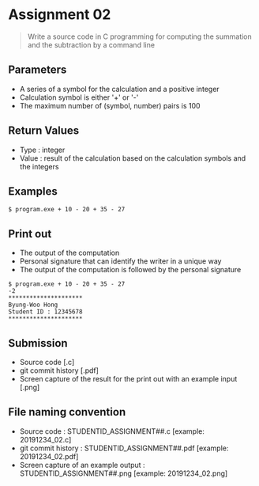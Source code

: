 # Assignment 02

> Write a source code in C programming for computing the summation and the subtraction by a command line

## Parameters

- A series of a symbol for the calculation and a positive integer
- Calculation symbol is either '+' or '-'
- The maximum number of (symbol, number) pairs is 100

## Return Values

- Type : integer
- Value : result of the calculation based on the calculation symbols and the integers

## Examples

```console
$ program.exe + 10 - 20 + 35 - 27
```

## Print out

- The output of the computation
- Personal signature that can identify the writer in a unique way
- The output of the computation is followed by the personal signature

```console
$ program.exe + 10 - 20 + 35 - 27
-2
*********************
Byung-Woo Hong
Student ID : 12345678
*********************
```

## Submission 

- Source code [.c]
- git commit history [.pdf]
- Screen capture of the result for the print out with an example input [.png]

## File naming convention

- Source code : STUDENTID_ASSIGNMENT##.c [example: 20191234_02.c]
- git commit history : STUDENTID_ASSIGNMENT##.pdf [example: 20191234_02.pdf]
- Screen capture of an example output : STUDENTID_ASSIGNMENT##.png [example: 20191234_02.png]
